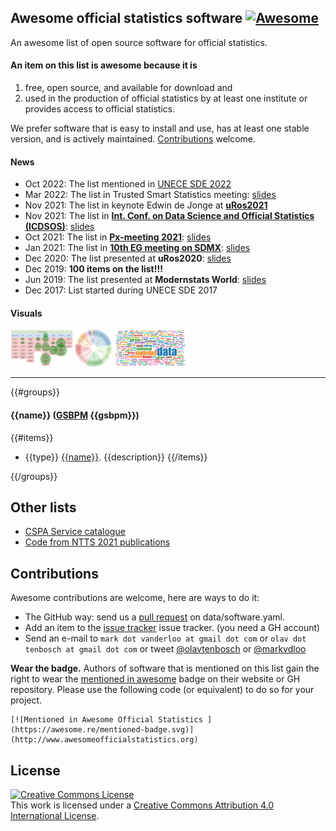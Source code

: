 
## Awesome official statistics software [![Awesome](https://cdn.rawgit.com/sindresorhus/awesome/d7305f38d29fed78fa85652e3a63e154dd8e8829/media/badge.svg)](https://github.com/sindresorhus/awesome)
An awesome list of open source software for official statistics.

#### An item on this list is awesome because it is
1. free, open source, and available for download and
2. used in the production of official statistics by at least one institute or provides access to official statistics.

We prefer software that is easy to install and use, has at least one stable version, and is actively maintained. [Contributions](#contributions) welcome.

#### News
- Oct 2022: The list mentioned in [UNECE SDE 2022](https://unece.org/statistics/events/SDE2022)
- Mar 2022: The list in Trusted Smart Statistics meeting: [slides](ppts/20220311_olav_ten_bosch_awesome_list.pdf)
- Nov 2021: The list in keynote Edwin de Jonge at **[uRos2021](http://r-project.ro/conference2021.html#Edwin_de_Jonge)**
- Nov 2021: The list in **[Int. Conf. on Data Science and Official Statistics (ICDSOS)](https://icdsos.stis.ac.id/)**: [slides](https://drive.google.com/file/d/1Hp4TJUvkOOn1duXHPImjD74Kh394untx/view?usp=sharing)
- Oct 2021: The list in **[Px-meeting 2021](https://www.scb.se/px-meeting-2021)**: [slides](https://www.scb.se/globalassets/vara-tjanster/px-programmen/2021-10-21-multilingual-px-files-with-r-and-pxjob-.pdf)
- Jan 2021: The list in **[10th EG meeting on SDMX](https://www.imf.org/en/News/Seminars/Conferences/2021/01/25/10th-statistical-data-and-metadata-exchange)**: [slides](https://www.imf.org/-/media/Files/News/Seminars/2021/SDMX/siv-presentation-01-stocktaking-of-sdmx-tools.ashx)
- Dec 2020: The list presented at **uRos2020**: [slides](https://r-project.ro/conference2020-presentations.html#Olav_TEN_BOSCH,_Mark_VAN_DER_LOO_and_Alexander_KOWARIK)
- Dec 2019: **100  items on the list!!!**
- Jun 2019: The list presented at **Modernstats World**: [slides](https://www.unece.org/fileadmin/DAM/stats/documents/ece/ces/ge.58/2019/mtg2/MWW2019_Soapbox_Netherlands_ten_Bosch.pdf)
- Dec 2017: List started during UNECE SDE 2017


#### Visuals
[![GSBPM use](viz/GSBPM_Small.png)](https://observablehq.com/@olavtenbosch/visualizing-awesomeofficialstatistics-org#GSBPM)
[![clickable version](viz/ClickableAwesomeSmall.png)](https://observablehq.com/@olavtenbosch/clickable-awesomeofficialstatistics-org)
[![word cloud](viz/wordCloudSmall.png)](https://observablehq.com/@olavtenbosch/visualizing-awesomeofficialstatistics-org#wordCloud)


*****

<!-- THE LIST OF APPS IS GENERATED FROM data/raw.yaml -->
 
{{#groups}}

#### {{name}} ([GSBPM](https://statswiki.unece.org/display/GSBPM/) {{gsbpm}})

{{#items}}
- {{type}} [{{name}}]({{url}}). {{description}}
{{/items}}

{{/groups}}

<!-- END OF GENERATED LIST -->

## Other lists
- [CSPA Service catalogue](https://www.statistical-services.org)
- [Code from NTTS 2021 publications](https://github.com/NTTSConf/NTTS21)

## Contributions

Awesome contributions are welcome, here are ways to do it:

- The GitHub way: send us a [pull request](https://help.github.com/articles/creating-a-pull-request/) on data/software.yaml.
- Add an item to the
  [issue tracker](https://github.com/SNStatComp/awesome-official-statistics-software/issues)
issue tracker. (you need a GH account)
- Send an e-mail to `mark dot vanderloo at gmail dot com` or `olav dot tenbosch at gmail dot com` or tweet [\@olavtenbosch](https://twitter.com/olavtenbosch) or [\@markvdloo](https://twitter.com/markvdloo)

**Wear the badge.** Authors of software that is mentioned on this list gain the right to wear the [mentioned in awesome](https://github.com/sindresorhus/awesome/blob/master/awesome.md#awesome-mentioned-badge) badge on their website or GH repository. Please use the following code (or equivalent) to do so for your project.
```
[![Mentioned in Awesome Official Statistics ](https://awesome.re/mentioned-badge.svg)](http://www.awesomeofficialstatistics.org)
```

## License

[![Creative Commons License](https://i.creativecommons.org/l/by/4.0/88x31.png)](http://creativecommons.org/licenses/by/4.0/)  
This work is licensed under a [Creative Commons Attribution 4.0 International License](http://creativecommons.org/licenses/by/4.0/).

